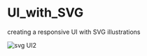 # UI_with_SVG
creating a responsive UI with SVG illustrations

![svg UI2](https://user-images.githubusercontent.com/42762293/110079719-b0a94c80-7d46-11eb-865b-1caf160c11bf.png)




